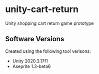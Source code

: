 # unity-cart-return
Unity shopping cart return game prototype

## Software Versions
Created using the following tool verisons:
- Unity 2020.3.17f1
- Aseprite 1.3-beta6
